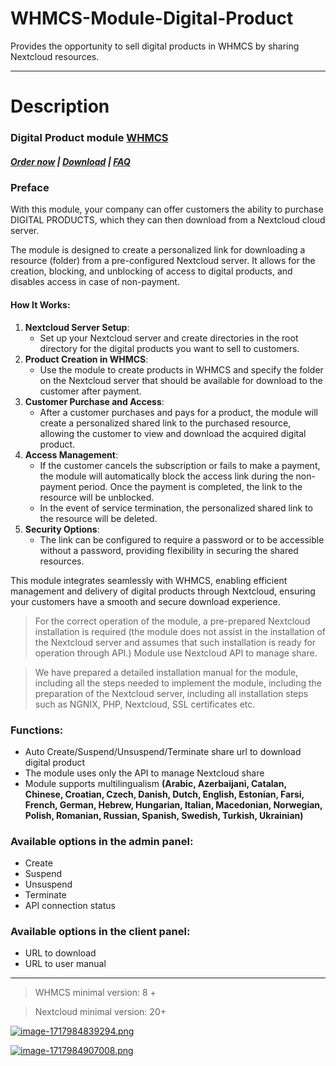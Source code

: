 # WHMCS-Module-Digital-Product
Provides the opportunity to sell digital products in WHMCS by sharing Nextcloud resources.

- - - - - -

# Description

### Digital Product module **[WHMCS](https://puqcloud.com/link.php?id=77)** 

#####  [Order now](https://puqcloud.com/index.php?rp=/store/whmcs-module-digital-product) | [Download](https://download.puqcloud.com/WHMCS/servers/PUQ_WHMCS-Digital-Product/) | [FAQ](https://faq.puqcloud.com/)

### Preface

With this module, your company can offer customers the ability to purchase DIGITAL PRODUCTS, which they can then download from a Nextcloud cloud server.

The module is designed to create a personalized link for downloading a resource (folder) from a pre-configured Nextcloud server. It allows for the creation, blocking, and unblocking of access to digital products, and disables access in case of non-payment.

#### How It Works:

1. **Nextcloud Server Setup**: 
    - Set up your Nextcloud server and create directories in the root directory for the digital products you want to sell to customers.
2. **Product Creation in WHMCS**:
    - Use the module to create products in WHMCS and specify the folder on the Nextcloud server that should be available for download to the customer after payment.
3. **Customer Purchase and Access**:
    - After a customer purchases and pays for a product, the module will create a personalized shared link to the purchased resource, allowing the customer to view and download the acquired digital product.
4. **Access Management**:
    - If the customer cancels the subscription or fails to make a payment, the module will automatically block the access link during the non-payment period. Once the payment is completed, the link to the resource will be unblocked.
    - In the event of service termination, the personalized shared link to the resource will be deleted.
5. **Security Options**:
    - The link can be configured to require a password or to be accessible without a password, providing flexibility in securing the shared resources.

This module integrates seamlessly with WHMCS, enabling efficient management and delivery of digital products through Nextcloud, ensuring your customers have a smooth and secure download experience.

>For the correct operation of the module, a pre-prepared Nextcloud installation is required (the module does not assist in the installation of the Nextcloud server and assumes that such installation is ready for operation through API.) Module use Nextcloud API to manage share.

>We have prepared a detailed installation manual for the module, including all the steps needed to implement the module, including the preparation of the Nextcloud server, including all installation steps such as NGNIX, PHP, Nextcloud, SSL certificates etc.

### Functions:

- Auto Create/Suspend/Unsuspend/Terminate share url to download digital product
- The module uses only the API to manage Nextcloud share
- Module supports multilingualism **(Arabic, Azerbaijani, Catalan, Chinese, Croatian, Czech, Danish, Dutch, English, Estonian, Farsi, French, German, Hebrew, Hungarian, Italian, Macedonian, Norwegian, Polish, Romanian, Russian, Spanish, Swedish, Turkish, Ukrainian)**

### Available options in the admin panel:

- Create
- Suspend
- Unsuspend
- Terminate
- API connection status

### Available options in the client panel:

- URL to download
- URL to user manual

- - - - - -

>WHMCS minimal version: 8 +

>Nextcloud minimal version: 20+

[![image-1717984839294.png](https://doc.puq.info/uploads/images/gallery/2024-06/scaled-1680-/image-1717984839294.png)](https://doc.puq.info/uploads/images/gallery/2024-06/image-1717984839294.png)

[![image-1717984907008.png](https://doc.puq.info/uploads/images/gallery/2024-06/scaled-1680-/image-1717984907008.png)](https://doc.puq.info/uploads/images/gallery/2024-06/image-1717984907008.png)
